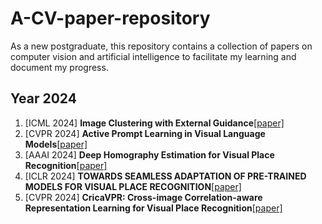 # A-CV-paper-repository
As a new postgraduate, this repository contains a collection of papers on computer vision and artificial intelligence to facilitate my learning and document my progress.
## Year 2024
1. [ICML 2024] **Image Clustering with External Guidance**[[paper]](https://arxiv.org/abs/2310.11989)
2. [CVPR 2024] **Active Prompt Learning in Visual Language Models**[[paper]](https://arxiv.org/abs/2311.11178)
3. [AAAI 2024] **Deep Homography Estimation for Visual Place Recognition**[[paper]](https://arxiv.org/pdf/2402.16086)
4. [ICLR 2024] **TOWARDS SEAMLESS ADAPTATION OF PRE-TRAINED MODELS FOR VISUAL PLACE RECOGNITION**[[paper]](https://arxiv.org/pdf/2402.14505)
5. [CVPR 2024] **CricaVPR: Cross-image Correlation-aware Representation Learning for Visual  Place Recognition**[[paper]](https://arxiv.org/pdf/2402.19231)
